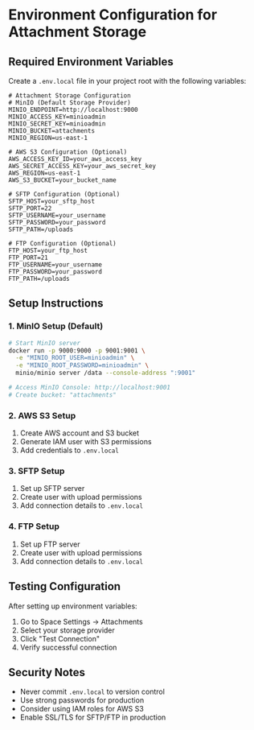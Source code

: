 # Environment Configuration for Attachment Storage

## Required Environment Variables

Create a `.env.local` file in your project root with the following variables:

```env
# Attachment Storage Configuration
# MinIO (Default Storage Provider)
MINIO_ENDPOINT=http://localhost:9000
MINIO_ACCESS_KEY=minioadmin
MINIO_SECRET_KEY=minioadmin
MINIO_BUCKET=attachments
MINIO_REGION=us-east-1

# AWS S3 Configuration (Optional)
AWS_ACCESS_KEY_ID=your_aws_access_key
AWS_SECRET_ACCESS_KEY=your_aws_secret_key
AWS_REGION=us-east-1
AWS_S3_BUCKET=your_bucket_name

# SFTP Configuration (Optional)
SFTP_HOST=your_sftp_host
SFTP_PORT=22
SFTP_USERNAME=your_username
SFTP_PASSWORD=your_password
SFTP_PATH=/uploads

# FTP Configuration (Optional)
FTP_HOST=your_ftp_host
FTP_PORT=21
FTP_USERNAME=your_username
FTP_PASSWORD=your_password
FTP_PATH=/uploads
```

## Setup Instructions

### 1. MinIO Setup (Default)
```bash
# Start MinIO server
docker run -p 9000:9000 -p 9001:9001 \
  -e "MINIO_ROOT_USER=minioadmin" \
  -e "MINIO_ROOT_PASSWORD=minioadmin" \
  minio/minio server /data --console-address ":9001"

# Access MinIO Console: http://localhost:9001
# Create bucket: "attachments"
```

### 2. AWS S3 Setup
1. Create AWS account and S3 bucket
2. Generate IAM user with S3 permissions
3. Add credentials to `.env.local`

### 3. SFTP Setup
1. Set up SFTP server
2. Create user with upload permissions
3. Add connection details to `.env.local`

### 4. FTP Setup
1. Set up FTP server
2. Create user with upload permissions
3. Add connection details to `.env.local`

## Testing Configuration

After setting up environment variables:

1. Go to Space Settings → Attachments
2. Select your storage provider
3. Click "Test Connection"
4. Verify successful connection

## Security Notes

- Never commit `.env.local` to version control
- Use strong passwords for production
- Consider using IAM roles for AWS S3
- Enable SSL/TLS for SFTP/FTP in production
